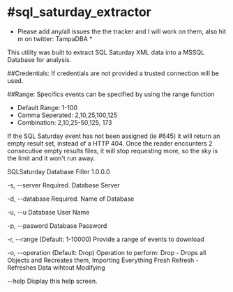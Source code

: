 #sql_saturday_extractor
=====================

* Please add any/all issues the the tracker and I will work on them, also hit m on twitter: TampaDBA *

This utility was built to extract SQL Saturday XML data into a MSSQL Database for analysis.  

##Credentials:
If credentials are not provided a trusted connection will be used.  

##Range:
Specifics events can be specified by using the range function
* Default Range:   		1-100
* Comma Seperated:   	2,10,25,100,125
* Combination:     		2,10,25-50,125, 173
	
If the SQL Saturday event has not been assigned (ie #645) it will return an empty result set, instead of a HTTP 404.
Once the reader encounters  2 consecutive empty results files, it will stop requesting more, so the sky is the limit 
and it won't run away.


SQLSaturday Database Filler 1.0.0.0

  -s, --server       Required. Database Server

  -d, --database     Required. Name of Database

  -u, --u            Database User Name

  -p, --pasword      Database Password

  -r, --range        (Default: 1-10000) Provide a range of events to download

  -o, --operation    (Default: Drop) Operation to perform:
                     Drop - Drops all Objects and Recreates them, Importing Everything Fresh
                     Refresh - Refreshes Data wihtout Modifying

  --help             Display this help screen.

